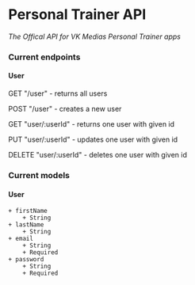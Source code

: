 # Personal Trainer API
*The Offical API for VK Medias Personal Trainer apps*

### Current endpoints
#### User
GET "/user" - returns all users

POST "/user" - creates a new user

GET "user/:userId" - returns one user with given id

PUT "user/:userId" - updates one user with given id

DELETE "user/:userId" - deletes one user with given id

### Current models
#### User
    + firstName
        + String
    + lastName
        + String
    + email
        + String
        + Required
    + password
        + String
        + Required
